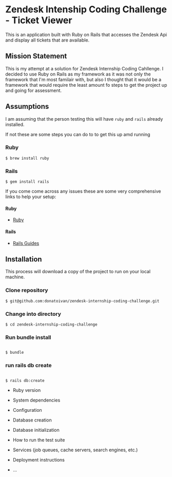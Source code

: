 # Zendesk Intenship Coding Challenge - Ticket Viewer

This is an application built with Ruby on Rails that accesses the Zendesk Api and display all tickets that are available.


## Mission Statement

This is my attempt at a solution for Zendesk Internship Coding Cahllenge. I decided to use Ruby on Rails as my framework as it was not only the framework that I'm most familair with, but also I thought that it would be a framework that would require the least amount fo steps to get the project up and going for assessment. 

## Assumptions

I am assuming that the person testing this will have `ruby` and `rails` already installed.

If not these are some steps you can do to to get this up amd running

### Ruby

```
$ brew install ruby
```

### Rails

`
$ gem install rails
`

If you come come across any issues these are some very comprehensive links to help your setup:

#### Ruby

 - [Ruby](https://www.ruby-lang.org/en/documentation/installation/)
 
#### Rails
 - [Rails Guides](https://guides.rubyonrails.org/getting_started.html)




## Installation

This process will download a copy of the project to run on your local machine.

### Clone repository

```
$ git@github.com:donatoivan/zendesk-internship-coding-challenge.git
```

### Change into directory

```$ cd zendesk-internship-coding-challenge```

### Run bundle install

```

$ bundle

```

### run rails db create

```

$ rails db:create

```


* Ruby version

* System dependencies

* Configuration

* Database creation

* Database initialization

* How to run the test suite

* Services (job queues, cache servers, search engines, etc.)

* Deployment instructions

* ...
